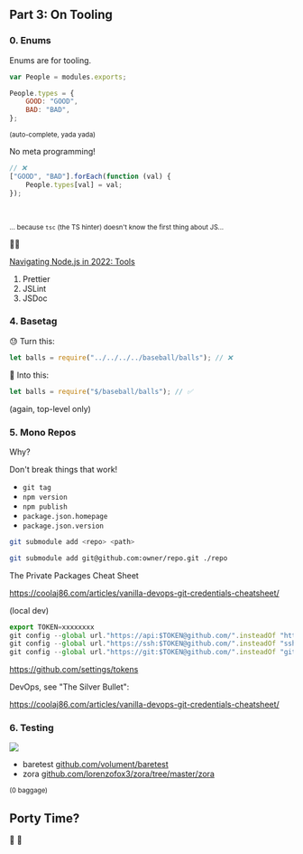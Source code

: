 [comment]: # "THEME = white"
[comment]: # "CODE_THEME = github"
[comment]: # "controls: false"
[comment]: # "keyboard: true"
[comment]: # "markdown: { smartypants: true }"
[comment]: # "hash: false"
[comment]: # "respondToHashChanges: false"

## Part 3: On Tooling

[comment]: # "!!!"

### 0. Enums

[comment]: # "!!!"

Enums are for tooling.

```js
var People = modules.exports;

People.types = {
    GOOD: "GOOD",
    BAD: "BAD",
};
```

<small>(auto-complete, yada yada)</small>

[comment]: # "!!!"

No meta programming!

```js
// ❌
["GOOD", "BAD"].forEach(function (val) {
    People.types[val] = val;
});
```

<br>

<small>... because `tsc` (the TS hinter) doesn't know the first thing about JS... </small>

🤦‍♀️

[comment]: # "!!!"

[Navigating Node.js in 2022: Tools](https://beyondcodebootcamp.github.io/presos/navigating-nodejs-in-2022/#/42)

1. Prettier
2. JSLint
3. JSDoc

[comment]: # "!!!"

### 4. Basetag

[comment]: # "!!!"

😓 Turn this:

```js
let balls = require("../../../../baseball/balls"); // ❌
```

🤯 Into this:

```js
let balls = require("$/baseball/balls"); // ✅
```

[comment]: # "!!!"

(again, top-level only)

[comment]: # "!!!"

### 5. Mono Repos

[comment]: # "!!!"

Why?

[comment]: # "!!!"

Don't break things that work!

-   `git tag`
-   `npm version`
-   `npm publish`
-   `package.json.homepage`
-   `package.json.version`

[comment]: # "!!!"

```bash
git submodule add <repo> <path>
```

```bash
git submodule add git@github.com:owner/repo.git ./repo
```

[comment]: # "!!!"

The Private Packages Cheat Sheet

https://coolaj86.com/articles/vanilla-devops-git-credentials-cheatsheet/

[comment]: # "!!!"

(local dev)

```js
export TOKEN=xxxxxxxx
git config --global url."https://api:$TOKEN@github.com/".insteadOf "https://github.com/"
git config --global url."https://ssh:$TOKEN@github.com/".insteadOf "ssh://git@github.com/"
git config --global url."https://git:$TOKEN@github.com/".insteadOf "git@github.com:"
```

https://github.com/settings/tokens

[comment]: # "!!!"

DevOps, see "The Silver Bullet":

https://coolaj86.com/articles/vanilla-devops-git-credentials-cheatsheet/

[comment]: # "!!!"

### 6. Testing

[comment]: # "!!!"

<img src="https://i.imgur.com/v7vxWfU.png" />

[comment]: # "!!!"

-   baretest [github.com/volument/baretest](https://github.com/volument/baretest)
-   zora [github.com/lorenzofox3/zora/tree/master/zora](https://github.com/lorenzofox3/zora/tree/master/zora)

<small>(0 baggage)</small>

[comment]: # "!!!"

## Porty Time?

💩 🧃

[comment]: # "!!!"
